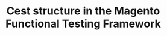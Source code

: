 ---
layout: default
group: mftf
title: Cest structure in the Magento Functional Testing Framework
github_link: magento-functional-testing-framework/structure.md
---